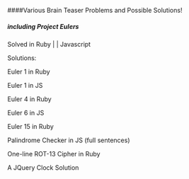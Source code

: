 ####Various Brain Teaser Problems and Possible Solutions!
##### including Project Eulers

Solved in Ruby | | Javascript


Solutions:

  Euler 1 in Ruby

  Euler 1 in JS

  Euler 4 in Ruby

  Euler 6 in JS

  Euler 15 in Ruby

  Palindrome Checker in JS (full sentences)

  One-line ROT-13 Cipher in Ruby
  
  A JQuery Clock Solution
